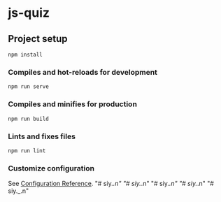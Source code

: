 # js-quiz

## Project setup
```
npm install
```

### Compiles and hot-reloads for development
```
npm run serve
```

### Compiles and minifies for production
```
npm run build
```

### Lints and fixes files
```
npm run lint
```

### Customize configuration
See [Configuration Reference](https://cli.vuejs.org/config/).
"# siy._.n" 
"# siy._.n" 
"# siy._.n" 
"# siy._.n" 
"# siy._.n" 
